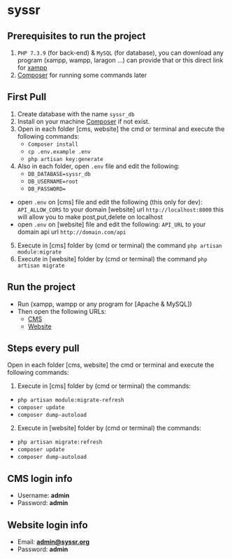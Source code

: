 # syssr

## Prerequisites to run the project
 1. `PHP 7.3.9` (for back-end) & `MySQL` (for database), you can download any program (xampp, wampp, laragon ...) can provide that or this direct link for [xampp](https://www.apachefriends.org/download.html)
 2. [Composer](https://getcomposer.org/) for running some commands later

## First Pull
 1. Create database with the name `syssr_db`
 2. Install on your machine [Composer](https://getcomposer.org/) if not exist.
 3. Open in each folder [cms, website] the cmd or terminal and execute the following commands:
    - `Composer install`
    - `cp .env.example .env`
    - `php artisan key:generate`
 4. Also in each folder, open `.env` file and edit the following: 
 	- `DB_DATABASE=syssr_db`
	- `DB_USERNAME=root`
	- `DB_PASSWORD=`
   - open `.env` on [cms] file and edit the following (this only for dev): 
      `API_ALLOW_CORS` to your domain [website] url `http://localhost:8000` this will allow you to make post,put,delete on localhost
   - open `.env` on [website] file and edit the following: 
      `API_URL` to your domain api url `http://domain.com/api`

 5. Execute in [cms] folder by (cmd or terminal) the command  `php artisan module:migrate`
 6. Execute in [website] folder by (cmd or terminal) the command  `php artisan migrate`

## Run the project
 - Run (xampp, wampp or any program for [Apache & MySQL])
 - Then open the following URLs:
   - [CMS](http://localhost/MNV/syssr/cms/public/en/login)
   - [Website](http://localhost/MNV/syssr/website/public/en/login)

## Steps every pull
Open in each folder [cms, website] the cmd or terminal and execute the following commands:
 1. Execute in [cms] folder by (cmd or terminal) the commands: 
   - `php artisan module:migrate-refresh`
   - `composer update`
   - `composer dump-autoload`
 2. Execute in [website] folder by (cmd or terminal) the commands:
   - `php artisan migrate:refresh`
   - `composer update`
   - `composer dump-autoload`
   
## CMS login info
 - Username: **admin**
 - Password: **admin**

## Website login info
 - Email: **admin@syssr.org**
 - Password: **admin**

